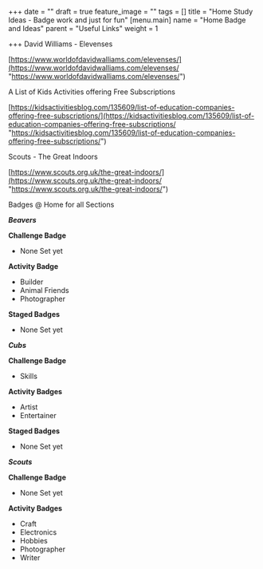 +++
date = ""
draft = true
feature_image = ""
tags = []
title = "Home Study Ideas - Badge work and just for fun"
[menu.main]
name = "Home Badge and Ideas"
parent = "Useful Links"
weight = 1

+++
David Williams - Elevenses

[https://www.worldofdavidwalliams.com/elevenses/](https://www.worldofdavidwalliams.com/elevenses/ "https://www.worldofdavidwalliams.com/elevenses/")

A List of Kids Activities offering Free Subscriptions

[https://kidsactivitiesblog.com/135609/list-of-education-companies-offering-free-subscriptions/](https://kidsactivitiesblog.com/135609/list-of-education-companies-offering-free-subscriptions/ "https://kidsactivitiesblog.com/135609/list-of-education-companies-offering-free-subscriptions/")

Scouts - The Great Indoors

[https://www.scouts.org.uk/the-great-indoors/](https://www.scouts.org.uk/the-great-indoors/ "https://www.scouts.org.uk/the-great-indoors/")

Badges @ Home for all Sections

**_Beavers_**

**Challenge Badge**

* None Set yet

**Activity Badge**

* Builder
* Animal Friends
* Photographer

**Staged Badges**

* None Set yet

**_Cubs_** 

**Challenge Badge**

* Skills

**Activity Badges**

* Artist
* Entertainer

**Staged Badges**

* None Set yet

**_Scouts_**

**Challenge Badge**

* None Set yet

**Activity Badges**

* Craft
* Electronics
* Hobbies
* Photographer
* Writer